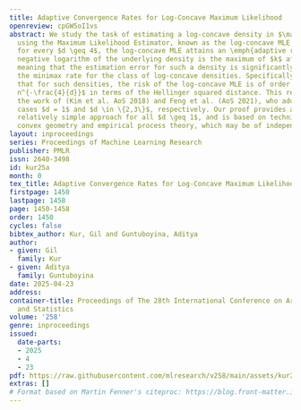 ```yaml
---
title: Adaptive Convergence Rates for Log-Concave Maximum Likelihood
openreview: cpGW5oI1vs
abstract: We study the task of estimating a log-concave density in $\mathbb{R}^d$
  using the Maximum Likelihood Estimator, known as the log-concave MLE. We show that
  for every $d \geq 4$, the log-concave MLE attains an \emph{adaptive rate} when the
  negative logarithm of the underlying density is the maximum of $k$ affine functions,
  meaning that the estimation error for such a density is significantly lower than
  the minimax rate for the class of log-concave densities. Specifically, we prove
  that for such densities, the risk of the log-concave MLE is of order $c(k) \cdot
  n^{-\frac{4}{d}}$ in terms of the Hellinger squared distance. This result complements
  the work of (Kim et al. AoS 2018) and Feng et al. (AoS 2021), who addressed the
  cases $d = 1$ and $d \in \{2,3\}$, respectively. Our proof provides a unified and
  relatively simple approach for all $d \geq 1$, and is based on techniques from stochastic
  convex geometry and empirical process theory, which may be of independent interest.
layout: inproceedings
series: Proceedings of Machine Learning Research
publisher: PMLR
issn: 2640-3498
id: kur25a
month: 0
tex_title: Adaptive Convergence Rates for Log-Concave Maximum Likelihood
firstpage: 1450
lastpage: 1458
page: 1450-1458
order: 1450
cycles: false
bibtex_author: Kur, Gil and Guntuboyina, Aditya
author:
- given: Gil
  family: Kur
- given: Aditya
  family: Guntuboyina
date: 2025-04-23
address:
container-title: Proceedings of The 28th International Conference on Artificial Intelligence
  and Statistics
volume: '258'
genre: inproceedings
issued:
  date-parts:
  - 2025
  - 4
  - 23
pdf: https://raw.githubusercontent.com/mlresearch/v258/main/assets/kur25a/kur25a.pdf
extras: []
# Format based on Martin Fenner's citeproc: https://blog.front-matter.io/posts/citeproc-yaml-for-bibliographies/
---
```

